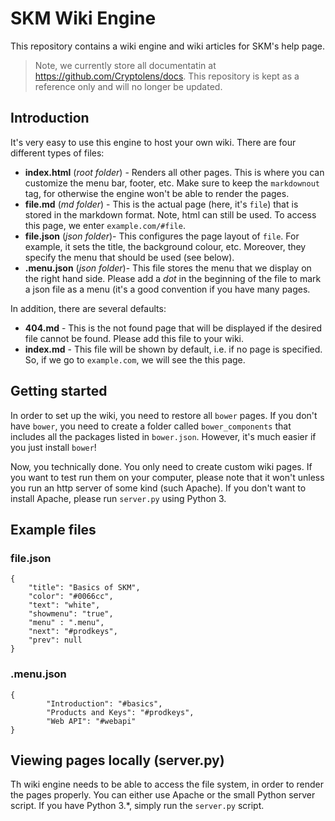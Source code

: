 # SKM Wiki Engine
This repository contains a wiki engine and wiki articles for SKM's help page.

> Note, we currently store all documentatin at https://github.com/Cryptolens/docs. This repository is kept as a reference only and will no longer be updated.

## Introduction
It's very easy to use this engine to host your own wiki. There are four different types of files:

* __index.html__ (*root folder*) - Renders all other pages. This is where you can customize the menu bar, footer, etc. 
Make sure to keep the `markdownout` tag, for otherwise the engine won't be able to render the pages.
* __file.md__ (*md folder*) - This is the actual page (here, it's `file`) that is stored in the markdown format. Note, html can still
be used. To access this page, we enter `example.com/#file`. 
*  __file.json__ (*json folder*)- This configures the page layout of `file`. For example, it sets the title, the background colour, etc.
Moreover, they specify the menu that should be used (see below).
* __.menu.json__ (*json folder*)- This file stores the menu that we display on the right hand side. Please add a *dot* in the beginning
of the file to mark a json file as a menu (it's a good convention if you have many pages.

In addition, there are several defaults:
* __404.md__ - This is the not found page that will be displayed if the desired file cannot be found. Please add this file to your wiki.
* __index.md__ - This file will be shown by default, i.e. if no page is specified. So, if we go to `example.com`, we will see the this page.

## Getting started
In order to set up the wiki, you need to restore all `bower` pages. If you don't have `bower`, you need to create
a folder called `bower_components` that includes all the packages listed in `bower.json`. However, it's much easier if you just install `bower`!

Now, you technically done. You only need to create custom wiki pages. If you want to test run them on your computer, please note that it won't unless
you run an http server of some kind (such Apache). If you don't want to install Apache, please run `server.py` using Python 3.

## Example files

### file.json
```
{
    "title": "Basics of SKM",
    "color": "#0066cc",
    "text": "white",
    "showmenu": "true",
    "menu" : ".menu",
    "next": "#prodkeys",
    "prev": null
} 

```
### .menu.json
```
{
        "Introduction": "#basics",
        "Products and Keys": "#prodkeys",
        "Web API": "#webapi"
}
```
## Viewing pages locally (server.py)
Th wiki engine needs to be able to access the file system, in order to render the pages properly. You can either use Apache or the small Python server script. If you have Python 3.*, simply run the `server.py` script.
